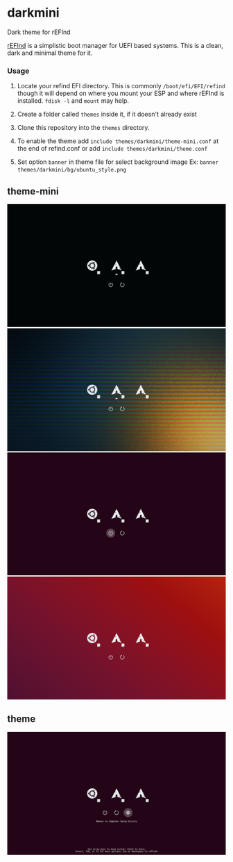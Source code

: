 # darkmini

Dark theme for rEFInd

[rEFInd](http://www.rodsbooks.com/refind/) is a simplistic boot manager for UEFI
based systems. This is a clean, dark and minimal theme for it.

### Usage

 1. Locate your refind EFI directory. This is commonly `/boot/efi/EFI/refind`
    though it will depend on where you mount your ESP and where rEFInd is
    installed. `fdisk -l` and `mount` may help.

 2. Create a folder called `themes` inside it, if it doesn't already exist

 3. Clone this repository into the `themes` directory.

 4. To enable the theme add `include themes/darkmini/theme-mini.conf` at the end of refind.conf or add `include themes/darkmini/theme.conf`
 5. Set option `banner` in theme file for select background image
    Ex: `banner themes/darkmini/bg/ubuntu_style.png  `
    
## theme-mini
![screenshot](screenshots/screenshot_001.png "screenshot")
![screenshot](screenshots/screenshot_002.png "screenshot")
![screenshot](screenshots/screenshot_003.png "screenshot")
![screenshot](screenshots/screenshot_004.png "screenshot")

## theme
![screenshot](screenshots/screenshot_005.png "screenshot")
